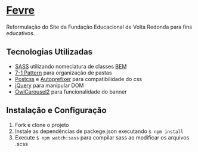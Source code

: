 # [Fevre](https://new-fevre.netlify.com)

Reformulação do Site da Fundação Educacional de Volta Redonda para fins educativos.


## Tecnologias Utilizadas

* [SASS](https://github.com/sass/sass) utilizando nomeclatura de classes [BEM](https://en.bem.info/methodology/) 
* [7-1 Pattern](https://github.com/HugoGiraudel/sass-boilerplate) para organização de pastas
* [Postcss](https://github.com/postcss/postcss) e [Autoprefixer](https://github.com/postcss/autoprefixer) para compatibilidade do css
* [jQuery](https://github.com/jquery/jquery) para manipular DOM
* [OwlCarousel2](https://github.com/OwlCarousel2/OwlCarousel2) para funcionalidade do banner

## Instalação e Configuração

1. Fork e clone o projeto
2. Instale as dependências de packege.json executando ```$ npm install```
3. Execute  ```$ npm watch:sass``` para compilar sass ao modificar os arquivos .scss

